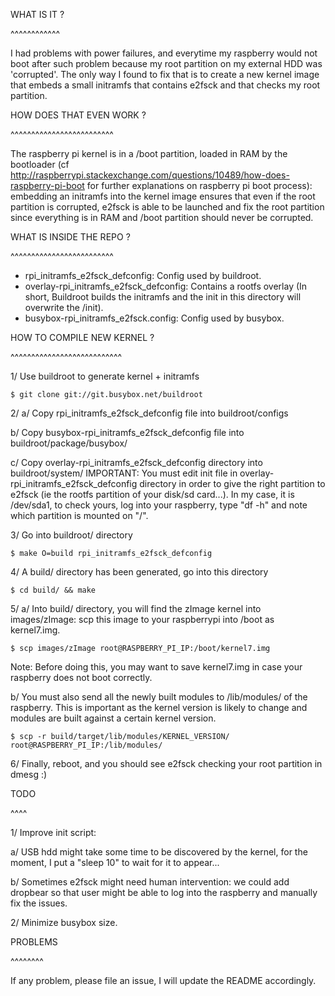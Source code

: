 WHAT IS IT ?

^^^^^^^^^^^^

I had problems with power failures, and everytime my raspberry would not boot
after such problem because my root partition on my external HDD was 'corrupted'.
The only way I found to fix that is to create a new kernel image that embeds
a small initramfs that contains e2fsck and that checks my root partition.

HOW DOES THAT EVEN WORK ?

^^^^^^^^^^^^^^^^^^^^^^^^^

The raspberry pi kernel is in a /boot partition, loaded in RAM by the
bootloader (cf
http://raspberrypi.stackexchange.com/questions/10489/how-does-raspberry-pi-boot
for further explanations on raspberry pi boot process): embedding an initramfs
into the kernel image ensures that even if the root partition is corrupted,
e2fsck is able to be launched and fix the root partition since everything is
in RAM and /boot partition should never be corrupted.

WHAT IS INSIDE THE REPO ?

^^^^^^^^^^^^^^^^^^^^^^^^^

* rpi_initramfs_e2fsck_defconfig: Config used by buildroot.
* overlay-rpi_initramfs_e2fsck_defconfig: Contains a rootfs overlay (In short,
Buildroot builds the initramfs and the init in this directory will overwrite the
/init).
* busybox-rpi_initramfs_e2fsck.config: Config used by busybox.

HOW TO COMPILE NEW KERNEL ?

^^^^^^^^^^^^^^^^^^^^^^^^^^^

1/ Use buildroot to generate kernel + initramfs

```$ git clone git://git.busybox.net/buildroot```

2/ 
   a/ Copy rpi_initramfs_e2fsck_defconfig file into buildroot/configs

   b/ Copy busybox-rpi_initramfs_e2fsck_defconfig file into
   buildroot/package/busybox/
      
   c/ Copy overlay-rpi_initramfs_e2fsck_defconfig directory into
   buildroot/system/
   IMPORTANT: You must edit init file in
   overlay-rpi_initramfs_e2fsck_defconfig directory in order to give the right
   partition to e2fsck (ie the rootfs partition of your disk/sd card...).
   In my case, it is /dev/sda1, to check yours, log into your raspberry,
   type "df -h" and note which partition is mounted on "/".

3/ Go into buildroot/ directory

```$ make O=build rpi_initramfs_e2fsck_defconfig```

4/ A build/ directory has been generated, go into this directory

```$ cd build/ && make```

5/
   a/ Into build/ directory, you will find the zImage kernel into images/zImage:
   scp this image to your raspberrypi into /boot as kernel7.img.

```$ scp images/zImage root@RASPBERRY_PI_IP:/boot/kernel7.img ```

Note: Before doing this, you may want to save kernel7.img in case your raspberry
   does not boot correctly.

   b/ You must also send all the newly built modules to /lib/modules/ of the
   raspberry. This is important as the kernel version is likely to change and
   modules are built against a certain kernel version.

```$ scp -r build/target/lib/modules/KERNEL_VERSION/ root@RASPBERRY_PI_IP:/lib/modules/```

6/ Finally, reboot, and you should see e2fsck checking your root partition
   in dmesg :)

TODO

^^^^

1/ Improve init script:

   a/ USB hdd might take some time to be discovered by the
   kernel, for the moment, I put a "sleep 10" to wait for it to appear...
   
   b/ Sometimes e2fsck might need human intervention: we could add dropbear
   so that user might be able to log into the raspberry and manually fix the
   issues.

2/ Minimize busybox size.

PROBLEMS

^^^^^^^^

If any problem, please file an issue, I will update the README accordingly.
